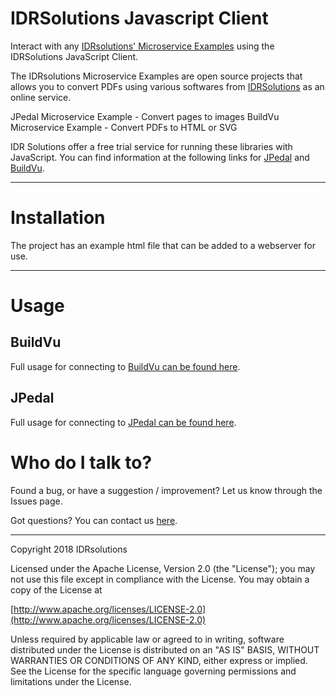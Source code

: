 # IDRSolutions Javascript Client #

Interact with any [IDRsolutions' Microservice Examples](https://github.com/idrsolutions/) using the IDRSolutions JavaScript Client.

The IDRsolutions Microservice Examples are open source projects that allows you to
convert PDFs using various softwares from [IDRSolutions](https://www.idrsolutions.com/) as an online service.

JPedal Microservice Example - Convert pages to images
BuildVu Microservice Example - Convert PDFs to HTML or SVG

IDR Solutions offer a free trial service for running these libraries with JavaScript. You can
find information at the following links for [JPedal](https://www.idrsolutions.com/jpedal/) and [BuildVu](https://www.idrsolutions.com/buildvu/).

-----

# Installation #

The project has an example html file that can be added to a webserver for use.

-----

# Usage #
## BuildVu #
Full usage for connecting to [BuildVu can be found here](https://support.idrsolutions.com/buildvu/tutorials/cloud/).

## JPedal #
Full usage for connecting to [JPedal can be found here](https://support.idrsolutions.com/jpedal/tutorials/cloud/).

# Who do I talk to? #

Found a bug, or have a suggestion / improvement? Let us know through the Issues page.

Got questions? You can contact us [here](https://idrsolutions.atlassian.net/servicedesk/customer/portal/8).

-----

Copyright 2018 IDRsolutions

Licensed under the Apache License, Version 2.0 (the "License");
you may not use this file except in compliance with the License.
You may obtain a copy of the License at

[http://www.apache.org/licenses/LICENSE-2.0](http://www.apache.org/licenses/LICENSE-2.0)

Unless required by applicable law or agreed to in writing, software
distributed under the License is distributed on an "AS IS" BASIS,
WITHOUT WARRANTIES OR CONDITIONS OF ANY KIND, either express or implied.
See the License for the specific language governing permissions and
limitations under the License.
